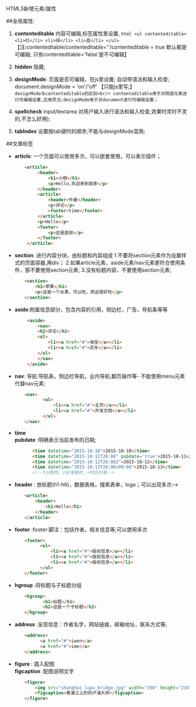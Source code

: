 HTML5新增元素/属性

##全局属性:
1. **contenteditable**    内容可编辑,标签属性里设置,
       ``` html
         <ul contenteditable>
             <li>红</li>
             <li>绿</li>
             <li>蓝</li>
         </ul>
       ```
      【注:contenteditable/contenteditable=''/contenteditable = true 默认都是可编辑; 只有contenteditable='false'是不可编辑】

2. **hidden**   隐藏;
3. **designMode**:  页面是否可编辑，在js里设置; 自动带语法和输入检查;<br/>
                    document.designMode = 'on'/'off' 【只能js里写;】<br/>
               `designMode与contenteditable的区别<br/>
                    contenteditable用于对局部元素进行可编辑设置,应用灵活;designMode用于对document进行可编辑设置；
               `
4. **spellcheck**  input/textarea 对用户输入进行语法和输入检查,效果时灵时不灵的,不怎么好用);
5. **tabIndex**    设置按tab键时的顺序;不能与designMode混用;


##文章标签
*  **article**: 一个页面可以使用多次，可以嵌套使用，可以表示插件；<br/>
```html 
       <article>
            <header>
                <h1>小明</h1>
                <p>Hello,欢迎来到我家</p>
            </header>
            <article>
                <header>作者</header>
                <p>评论</p>
                <footer>time</footer>
            </article>
            <p>Hello</p>
            <footer>
                <p>这是底部</p>
            </footer>
        </article>
```
* **section**:
          进行内容分块，由标题和内容组成
          1.不要将section元素作为设置样式的页面容器,用div；
          2.如果article元素，aside元素/nav元素更符合使用条件，那不要使用section元素;
          3.没有标题内容，不要使用section元素;
```html
       <section>
           <h1>苹果</h1>
           <p>这是一个水果，可以吃，而且很好吃</p>
       </section>
```
* **aside**:附属信息部分，包含内容的引用，侧边栏，广告，导航条等等<br/>
```html
        <aside>
            <nav>
            <h2>评论</h2>
            <ul>
                <li><a href="#">淘宝</a></li>
                <li><a href="#">京东</a></li>
            </ul>
            </nav>
        </aside>
```
* **nav**:   导航:导航条，侧边栏导航，业内导航,翻页操作等- 不能使用menu元素代替nav元素;
```html
       <nav>
              <ul>
                  <li><a href="#">主页</a></li>
                  <li><a href="#">开发文档</a></li>
              </ul>
       </nav>
```
* **time** <br/>
  **pubdate** :明确表示当前发布的日期;
```html
          <time datetime="2015-10-10">2015-10-10</time>
          <time datetime="2015-10-11T20:00" pubdate='true'>2015-10-11</time>
          <time datetime="2015-10-12T20:00Z">2015-10-12</time>
          <time datetime="2015-10-13T20:00+09:00">2015-10-13</time>
          <!--t分割符，z标准格式，+时区时差-->
```
 

* **header**  : 放标题(h1-h6)，数据表格，搜素表单，logo；可以出现多次-->
```html
       <article>
           <header>
               <h1>Hello</h1>
           </header>
       </article>
```

* **footer** :footer:脚注：包括作者，相关信息等;可以使用多次
```html
       <footer>
             <ul>
                 <li><a href="#">版权信息</a></li>
                 <li><a href="#">版权信息</a></li>
                 <li><a href="#">版权信息</a></li>
             </ul>
       </footer>
```
* **hgroup** :将标题与子标题分组
```html
       <hgroup>
              <h1>标题</h1>
              <h2>这是一个子标题</h2>
       </hgroup>
```
* **address** :呈现信息：作者名字，网站链接，邮箱地址，联系方式等;
```html
       <address>
             <a href="#">iwen</a>
             <a href="#">ime</a>
       </address>
```

* **figure** :  插入配图 <br/>
  **figcaption** :配图说明文字
```html
       <figure>
           <img src="shanghai_lupu_bridge.jpg" width="350" height="234" /><br>
           <figcaption>黄浦江上的的卢浦大桥</figcaption>
       </figure>

```
